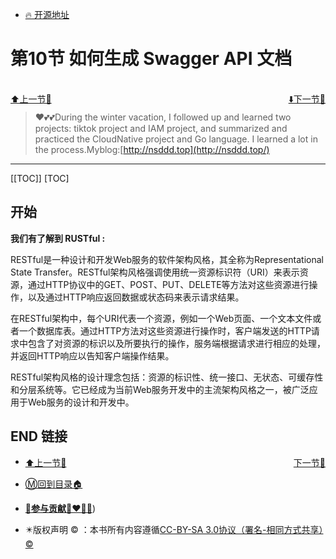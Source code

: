 + [🔥 开源地址](https://github.com/cubxxw/iam)

# 第10节 如何生成 Swagger API 文档 

<br>
<div><a href = '9.md' style='float:left'>⬆️上一节🔗  </a><a href = '11.md' style='float: right'>  ⬇️下一节🔗</a></div>
<br>

> ❤️💕💕During the winter vacation, I followed up and learned two projects: tiktok project and IAM project, and summarized and practiced the CloudNative project and Go language. I learned a lot in the process.Myblog:[http://nsddd.top](http://nsddd.top/)

---
[[TOC]]
[TOC]

## 开始

**我们有了解到 RUSTful :**

RESTful是一种设计和开发Web服务的软件架构风格，其全称为Representational State Transfer。RESTful架构风格强调使用统一资源标识符（URI）来表示资源，通过HTTP协议中的GET、POST、PUT、DELETE等方法对这些资源进行操作，以及通过HTTP响应返回数据或状态码来表示请求结果。

在RESTful架构中，每个URI代表一个资源，例如一个Web页面、一个文本文件或者一个数据库表。通过HTTP方法对这些资源进行操作时，客户端发送的HTTP请求中包含了对资源的标识以及所要执行的操作，服务端根据请求进行相应的处理，并返回HTTP响应以告知客户端操作结果。

RESTful架构风格的设计理念包括：资源的标识性、统一接口、无状态、可缓存性和分层系统等。它已经成为当前Web服务开发中的主流架构风格之一，被广泛应用于Web服务的设计和开发中。





## END 链接
<ul><li><div><a href = '9.md' style='float:left'>⬆️上一节🔗  </a><a href = '11.md' style='float: right'>  ️下一节🔗</a></div></li></ul>

+ [Ⓜ️回到目录🏠](../README.md)

+ [**🫵参与贡献💞❤️‍🔥💖**](https://nsddd.top/archives/contributors))

+ ✴️版权声明 &copy; ：本书所有内容遵循[CC-BY-SA 3.0协议（署名-相同方式共享）&copy;](http://zh.wikipedia.org/wiki/Wikipedia:CC-by-sa-3.0协议文本) 

